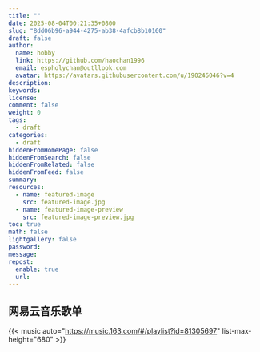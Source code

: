 ```yaml
---
title: ""
date: 2025-08-04T00:21:35+0800
slug: "8dd06b96-a944-4275-ab38-4afcb8b10160"
draft: false
author: 
  name: hobby
  link: https://github.com/haochan1996
  email: espholychan@outllook.com
  avatar: https://avatars.githubusercontent.com/u/190246046?v=4
description:
keywords:
license:
comment: false
weight: 0
tags:
  - draft
categories:
  - draft
hiddenFromHomePage: false
hiddenFromSearch: false
hiddenFromRelated: false
hiddenFromFeed: false
summary:
resources:
  - name: featured-image
    src: featured-image.jpg
  - name: featured-image-preview
    src: featured-image-preview.jpg
toc: true
math: false
lightgallery: false
password:
message:
repost:
  enable: true
  url:
---
```


## 网易云音乐歌单

{{< music auto="https://music.163.com/#/playlist?id=81305697" list-max-height="680" >}}


